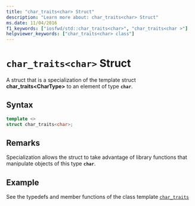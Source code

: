 ```yaml
---
title: "char_traits<char> Struct"
description: "Learn more about: char_traits<char> Struct"
ms.date: 11/04/2016
f1_keywords: ["iosfwd/std::char_traits<char>", "char_traits<char >"]
helpviewer_keywords: ["char_traits<char> class"]
---
```

# `char_traits<char>` Struct

A struct that is a specialization of the template struct **char_traits\<CharType>** to an element of type **`char`**.

## Syntax

```cpp
template <>
struct char_traits<char>;
```

## Remarks

Specialization allows the struct to take advantage of library functions that manipulate objects of this type **`char`**.

## Example

See the typedefs and member functions of the class template [`char_traits`](../standard-library/char-traits-struct.md)
